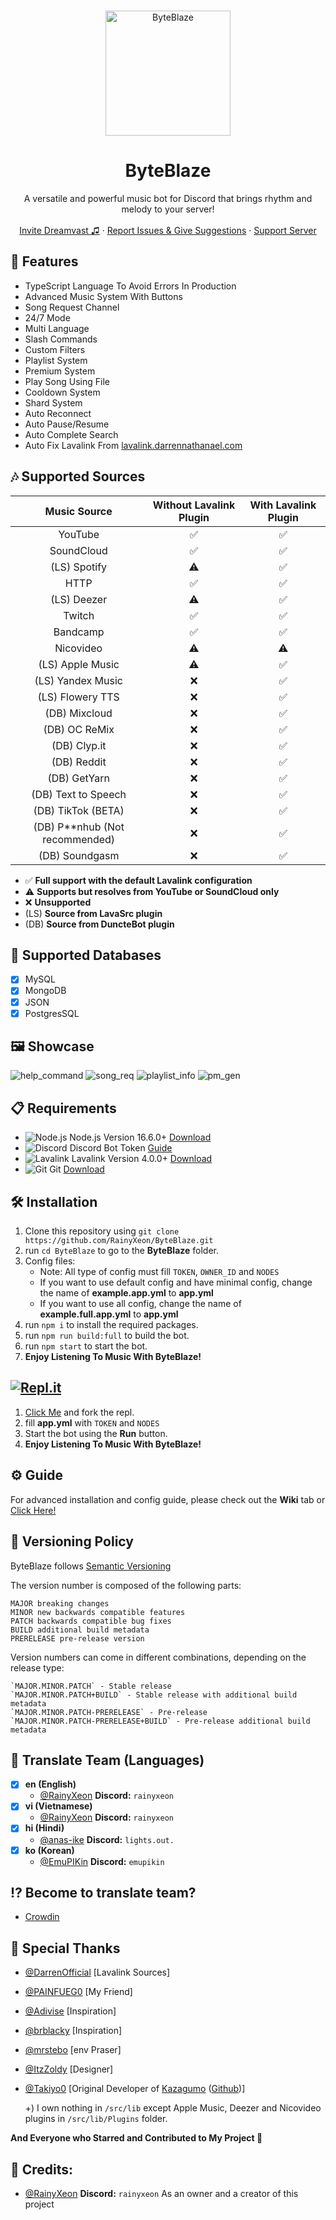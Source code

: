 <br />
<p align="center">
  <a href="https://github.com/RainyXeon/ByteBlaze">
    <img src="https://raw.githubusercontent.com/RainyXeon/ByteBlaze/dev/.github/assets/logo.png" alt="ByteBlaze" width="200" height="200">
  </a>

  <h1 align="center">ByteBlaze</h1>

  <p align="center">A versatile and powerful music bot for Discord that brings rhythm and melody to your server!
    <br />
    <br />
    <a href="https://top.gg/bot/992776455790534667">Invite Dreamvast ♫</a>
    ·
    <a href="https://github.com/RainyXeon/ByteBlaze/issues">Report Issues & Give Suggestions</a>
    ·
    <a href="https://discord.gg/xff4e2WvVy">Support Server</a>
  </p>
</p>

## 💎 Features

- TypeScript Language To Avoid Errors In Production
- Advanced Music System With Buttons
- Song Request Channel
- 24/7 Mode
- Multi Language
- Slash Commands
- Custom Filters
- Playlist System
- Premium System
- Play Song Using File
- Cooldown System
- Shard System
- Auto Reconnect
- Auto Pause/Resume
- Auto Complete Search
- Auto Fix Lavalink From [lavalink.darrennathanael.com](https://lavalink.darrennathanael.com/NoSSL/lavalink-without-ssl)

## 🎶 Supported Sources

|           Music Source           | Without Lavalink Plugin | With Lavalink Plugin |
| :------------------------------: | :---------------------: | :------------------: |
|             YouTube              |           ✅            |          ✅          |
|            SoundCloud            |           ✅            |          ✅          |
|           (LS) Spotify           |           ⚠️            |          ✅          |
|               HTTP               |           ✅            |          ✅          |
|           (LS) Deezer            |           ⚠️            |          ✅          |
|              Twitch              |           ✅            |          ✅          |
|             Bandcamp             |           ✅            |          ✅          |
|            Nicovideo             |           ⚠️            |          ⚠️          |
|         (LS) Apple Music         |           ⚠️            |          ✅          |
|        (LS) Yandex Music         |           ❌            |          ✅          |
|         (LS) Flowery TTS         |           ❌            |          ✅          |
|          (DB) Mixcloud           |           ❌            |          ✅          |
|          (DB) OC ReMix           |           ❌            |          ✅          |
|           (DB) Clyp.it           |           ❌            |          ✅          |
|           (DB) Reddit            |           ❌            |          ✅          |
|           (DB) GetYarn           |           ❌            |          ✅          |
|       (DB) Text to Speech        |           ❌            |          ✅          |
|        (DB) TikTok (BETA)        |           ❌            |          ✅          |
| (DB) P\*\*nhub (Not recommended) |           ❌            |          ✅          |
|          (DB) Soundgasm          |           ❌            |          ✅          |

- ✅ **Full support with the default Lavalink configuration**
- ⚠️ **Supports but resolves from YouTube or SoundCloud only**
- ❌ **Unsupported**
- (LS) **Source from LavaSrc plugin**
- (DB) **Source from DuncteBot plugin**

## 📂 Supported Databases

- [x] MySQL
- [x] MongoDB
- [x] JSON
- [x] PostgresSQL

## 🖼️ Showcase

![help_command](https://raw.githubusercontent.com/RainyXeon/ByteBlaze/dev/.github/assets/help_command.png)
![song_req](https://raw.githubusercontent.com/RainyXeon/ByteBlaze/dev/.github/assets/song_request.png)
![playlist_info](https://raw.githubusercontent.com/RainyXeon/ByteBlaze/dev/.github/assets/playlist_info.png)
![pm_gen](https://raw.githubusercontent.com/RainyXeon/ByteBlaze/dev/.github/assets/pm_gen.png)

## 📋 Requirements

- ![Node.js](https://img.shields.io/badge/Node.js-026E00?style=for-the-badge) Node.js Version 16.6.0+ [Download](https://nodejs.org/en/download)
- ![Discord](https://img.shields.io/badge/Discord-404EED?style=for-the-badge) Discord Bot Token [Guide](https://discordjs.guide/preparations/setting-up-a-bot-application.html#creating-your-bot)
- ![Lavalink](https://img.shields.io/badge/Lavalink-FC3F37?style=for-the-badge) Lavalink Version 4.0.0+ [Download](https://github.com/lavalink-devs/Lavalink/releases)
- ![Git](https://img.shields.io/badge/Git-F05033?style=for-the-badge) Git [Download](https://git-scm.com/downloads)

## 🛠️ Installation

1. Clone this repository using `git clone https://github.com/RainyXeon/ByteBlaze.git`
2. run `cd ByteBlaze` to go to the **ByteBlaze** folder.
3. Config files:
   - Note: All type of config must fill `TOKEN`, `OWNER_ID` and `NODES`
   - If you want to use default config and have minimal config, change the name of **example.app.yml** to **app.yml**
   - If you want to use all config, change the name of **example.full.app.yml** to **app.yml**
4. run `npm i` to install the required packages.
5. run `npm run build:full` to build the bot.
6. run `npm start` to start the bot.
7. **Enjoy Listening To Music With ByteBlaze!**

## [![Repl.it](https://img.shields.io/badge/Repl.it-1C2333?style=for-the-badge&logo=replit&logoColor=orange)](https://replit.com/@RainyXeon/ByteBlaze)

1. [Click Me](https://replit.com/@RainyXeon/ByteBlaze) and fork the repl.
2. fill **app.yml** with `TOKEN` and `NODES`
3. Start the bot using the **Run** button.
4. **Enjoy Listening To Music With ByteBlaze!**

## ⚙️ Guide

For advanced installation and config guide, please check out the **Wiki** tab or [Click Here!](https://github.com/RainyXeon/ByteBlaze/wiki)

## 📜 Versioning Policy

ByteBlaze follows [Semantic Versioning](https://semver.org/)

The version number is composed of the following parts:

    MAJOR breaking changes
    MINOR new backwards compatible features
    PATCH backwards compatible bug fixes
    BUILD additional build metadata
    PRERELEASE pre-release version

Version numbers can come in different combinations, depending on the release type:

    `MAJOR.MINOR.PATCH` - Stable release
    `MAJOR.MINOR.PATCH+BUILD` - Stable release with additional build metadata
    `MAJOR.MINOR.PATCH-PRERELEASE` - Pre-release
    `MAJOR.MINOR.PATCH-PRERELEASE+BUILD` - Pre-release additional build metadata

## 📃 Translate Team (Languages)

- [x] **en (English)**
  - [@RainyXeon](https://github.com/RainyXeon) **Discord:** `rainyxeon`
- [x] **vi (Vietnamese)**
  - [@RainyXeon](https://github.com/RainyXeon) **Discord:** `rainyxeon`
- [x] **hi (Hindi)**
  - [@anas-ike](https://github.com/anas-ike) **Discord:** `lights.out.`
- [x] **ko (Korean)**
  - [@EmuPIKin](https://github.com/EmuPIKin) **Discord:** `emupikin`

## ⁉ Become to translate team?

- [Crowdin](https://crowdin.com/project/byteblaze)

## 💫 Special Thanks

- [@DarrenOfficial](https://github.com/DarrenOfficial) [Lavalink Sources]
- [@PAINFUEG0](https://github.com/PAINFUEG0) [My Friend]
- [@Adivise](https://github.com/Adivise) [Inspiration]
- [@brblacky](https://github.com/brblacky) [Inspiration]
- [@mrstebo](https://github.com/mrstebo) [env Praser]
- [@ItzZoldy](https://github.com/ItzZoldy) [Designer]
- [@Takiyo0](https://github.com/Takiyo0) [Original Developer of [Kazagumo](https://www.npmjs.com/package/kazagumo) ([Github](https://github.com/Takiyo0/Kazagumo))]

  +) I own nothing in `/src/lib` except Apple Music, Deezer and Nicovideo plugins in `/src/lib/Plugins` folder.

**And Everyone who Starred and Contributed to My Project 💖**

## 💫 Credits:

- [@RainyXeon](https://github.com/RainyXeon) **Discord:** `rainyxeon` As an owner and a creator of this project
